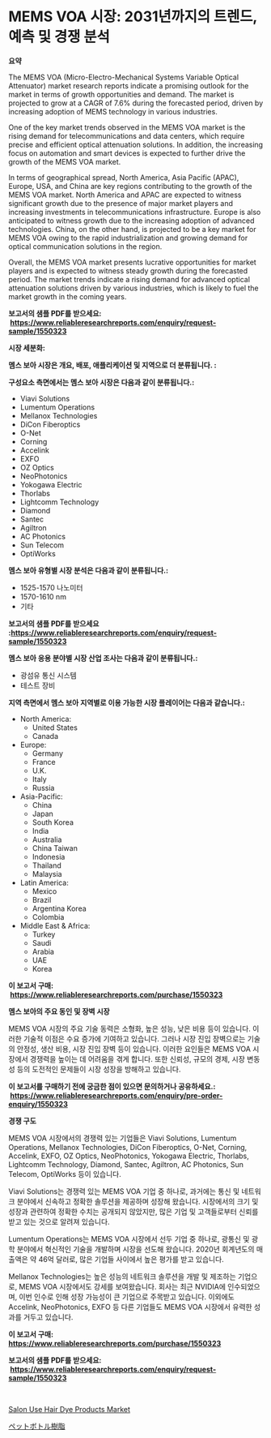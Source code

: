 <p><h1>MEMS VOA 시장: 2031년까지의 트렌드, 예측 및 경쟁 분석</h1></p><p><strong>요약</strong></p>
<p><p>The MEMS VOA (Micro-Electro-Mechanical Systems Variable Optical Attenuator) market research reports indicate a promising outlook for the market in terms of growth opportunities and demand. The market is projected to grow at a CAGR of 7.6% during the forecasted period, driven by increasing adoption of MEMS technology in various industries.</p><p>One of the key market trends observed in the MEMS VOA market is the rising demand for telecommunications and data centers, which require precise and efficient optical attenuation solutions. In addition, the increasing focus on automation and smart devices is expected to further drive the growth of the MEMS VOA market.</p><p>In terms of geographical spread, North America, Asia Pacific (APAC), Europe, USA, and China are key regions contributing to the growth of the MEMS VOA market. North America and APAC are expected to witness significant growth due to the presence of major market players and increasing investments in telecommunications infrastructure. Europe is also anticipated to witness growth due to the increasing adoption of advanced technologies. China, on the other hand, is projected to be a key market for MEMS VOA owing to the rapid industrialization and growing demand for optical communication solutions in the region.</p><p>Overall, the MEMS VOA market presents lucrative opportunities for market players and is expected to witness steady growth during the forecasted period. The market trends indicate a rising demand for advanced optical attenuation solutions driven by various industries, which is likely to fuel the market growth in the coming years.</p></p>
<p><strong>보고서의 샘플 PDF를 받으세요: &nbsp;<a href="https://www.reliableresearchreports.com/enquiry/request-sample/1550323">https://www.reliableresearchreports.com/enquiry/request-sample/1550323</a></strong></p>
<p><strong>시장 세분화:</strong></p>
<p><strong> 멤스 보아 시장은 개요, 배포, 애플리케이션 및 지역으로 더 분류됩니다. :</strong></p>
<p><strong>구성요소 측면에서는 멤스 보아 시장은 다음과 같이 분류됩니다.:</strong></p>
<p><ul><li>Viavi Solutions</li><li>Lumentum Operations</li><li>Mellanox Technologies</li><li>DiCon Fiberoptics</li><li>O-Net</li><li>Corning</li><li>Accelink</li><li>EXFO</li><li>OZ Optics</li><li>NeoPhotonics</li><li>Yokogawa Electric</li><li>Thorlabs</li><li>Lightcomm Technology</li><li>Diamond</li><li>Santec</li><li>Agiltron</li><li>AC Photonics</li><li>Sun Telecom</li><li>OptiWorks</li></ul></p>
<p><strong> 멤스 보아 유형별 시장 분석은 다음과 같이 분류됩니다.:</strong></p>
<p><ul><li>1525-1570 나노미터</li><li>1570-1610 nm</li><li>기타</li></ul></p>
<p><strong>보고서의 샘플 PDF를 받으세요 :<a href="https://www.reliableresearchreports.com/enquiry/request-sample/1550323">https://www.reliableresearchreports.com/enquiry/request-sample/1550323</a></strong></p>
<p><strong> 멤스 보아 응용 분야별 시장 산업 조사는 다음과 같이 분류됩니다.:</strong></p>
<p><ul><li>광섬유 통신 시스템</li><li>테스트 장비</li></ul></p>
<p><strong>지역 측면에서 멤스 보아 지역별로 이용 가능한 시장 플레이어는 다음과 같습니다.:</strong></p>
<p><ul>
    <li>
        North America:
        <ul>
            <li>United States</li>
            <li>Canada</li>
        </ul>
    </li>
    <li>
        Europe:
        <ul>
            <li>Germany</li>
            <li>France</li>
            <li>U.K.</li>
            <li>Italy</li>
            <li>Russia</li>
        </ul>
    </li>
    <li>
        Asia-Pacific:
        <ul>
            <li>China</li>
            <li>Japan</li>
            <li>South Korea</li>
            <li>India</li>
            <li>Australia</li>
            <li>China Taiwan</li>
            <li>Indonesia</li>
            <li>Thailand</li>
            <li>Malaysia</li>
        </ul>
    </li>
    <li>
        Latin America:
        <ul>
            <li>Mexico</li>
            <li>Brazil</li>
            <li>Argentina Korea</li>
            <li>Colombia</li>
        </ul>
    </li>
    <li>
        Middle East & Africa:
        <ul>
            <li>Turkey</li>
            <li>Saudi</li>
            <li>Arabia</li>
            <li>UAE</li>
            <li>Korea</li>
        </ul>
    </li>
    </ul></p>
<p><strong>이 보고서 구매: &nbsp;<a href="https://www.reliableresearchreports.com/purchase/1550323">https://www.reliableresearchreports.com/purchase/1550323</a></strong></p>
<p><strong>멤스 보아의 주요 동인 및 장벽 시장</strong></p>
<p><p>MEMS VOA 시장의 주요 기술 동력은 소형화, 높은 성능, 낮은 비용 등이 있습니다. 이러한 기술적 이점은 수요 증가에 기여하고 있습니다. 그러나 시장 진입 장벽으로는 기술의 안정성, 생산 비용, 시장 진입 장벽 등이 있습니다. 이러한 요인들은 MEMS VOA 시장에서 경쟁력을 높이는 데 어려움을 겪게 합니다. 또한 신뢰성, 규모의 경제, 시장 변동성 등의 도전적인 문제들이 시장 성장을 방해하고 있습니다.</p></p>
<p><strong>이 보고서를 구매하기 전에 궁금한 점이 있으면 문의하거나 공유하세요.: &nbsp;<a href="https://www.reliableresearchreports.com/enquiry/pre-order-enquiry/1550323">https://www.reliableresearchreports.com/enquiry/pre-order-enquiry/1550323</a></strong></p>
<p><strong>경쟁 구도</strong></p>
<p><p>MEMS VOA 시장에서의 경쟁력 있는 기업들은 Viavi Solutions, Lumentum Operations, Mellanox Technologies, DiCon Fiberoptics, O-Net, Corning, Accelink, EXFO, OZ Optics, NeoPhotonics, Yokogawa Electric, Thorlabs, Lightcomm Technology, Diamond, Santec, Agiltron, AC Photonics, Sun Telecom, OptiWorks 등이 있습니다. </p><p>Viavi Solutions는 경쟁력 있는 MEMS VOA 기업 중 하나로, 과거에는 통신 및 네트워크 분야에서 신속하고 정확한 솔루션을 제공하며 성장해 왔습니다. 시장에서의 크기 및 성장과 관련하여 정확한 수치는 공개되지 않았지만, 많은 기업 및 고객들로부터 신뢰를 받고 있는 것으로 알려져 있습니다.</p><p>Lumentum Operations는 MEMS VOA 시장에서 선두 기업 중 하나로, 광통신 및 광학 분야에서 혁신적인 기술을 개발하며 시장을 선도해 왔습니다. 2020년 회계년도의 매출액은 약 46억 달러로, 많은 기업들 사이에서 높은 평가를 받고 있습니다.</p><p>Mellanox Technologies는 높은 성능의 네트워크 솔루션을 개발 및 제조하는 기업으로, MEMS VOA 시장에서도 강세를 보여왔습니다. 회사는 최근 NVIDIA에 인수되었으며, 이번 인수로 인해 성장 가능성이 큰 기업으로 주목받고 있습니다. 이외에도 Accelink, NeoPhotonics, EXFO 등 다른 기업들도 MEMS VOA 시장에서 유력한 성과를 거두고 있습니다.</p></p>
<p><strong>이 보고서 구매: &nbsp; <a href="https://www.reliableresearchreports.com/purchase/1550323">https://www.reliableresearchreports.com/purchase/1550323</a></strong></p>
<p><strong>보고서의 샘플 PDF를 받으세요: &nbsp;<a href="https://www.reliableresearchreports.com/enquiry/request-sample/1550323">https://www.reliableresearchreports.com/enquiry/request-sample/1550323</a></strong><strong></strong></p>
<p>&nbsp;</p>
<p><p><a href="https://github.com/RickHolmes3/Market-Research-Report-List-4/blob/main/salon-use-hair-dye-products-market.md">Salon Use Hair Dye Products Market</a></p><p><a href="https://github.com/zekaoe592392/Market-Research-Report-List-1/blob/main/39403917241.md">ペットボトル樹脂</a></p></p>